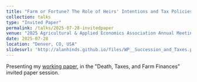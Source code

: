 ```yaml
---
title: "Farm or Fortune? The Role of Heirs' Intentions and Tax Policies in Farmland Succession Planning"
collection: talks
type: "Invited Paper"
permalink: /talks/2025-07-28-invitedpaper
venue: "2025 Agricultural & Applied Economics Association Annual Meeting"
date: 2025-07-28
location: "Denver, CO, USA"
slidesurl: 'http://alanhinds.github.io/files/WP__Succession_and_Taxes.pdf'
---
```


Presenting my [working paper](http://alanhinds.github.io//publication/2025-07-28-aaea-farmorfortune), in the "Death, Taxes, and Farm Finances" invited paper session.